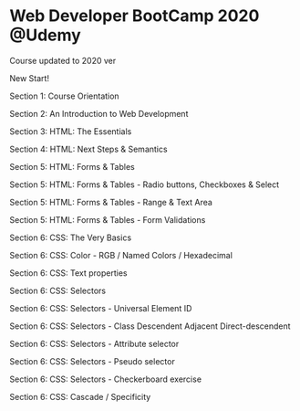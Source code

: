 # Web Developer BootCamp 2020 @Udemy
<p> Course updated to 2020 ver</p>
<p> New Start!</p>
<p>Section 1: Course Orientation</p>
<p>Section 2: An Introduction to Web Development</p>
<p>Section 3: HTML: The Essentials</p>
<p>Section 4: HTML: Next Steps & Semantics</p>
<p>Section 5: HTML: Forms & Tables</p>
<p>Section 5: HTML: Forms & Tables - Radio buttons, Checkboxes & Select</p>
<p>Section 5: HTML: Forms & Tables - Range & Text Area</p>
<p>Section 5: HTML: Forms & Tables - Form Validations</p>
<p>Section 6: CSS: The Very Basics</p>
<p>Section 6: CSS: Color - RGB / Named Colors / Hexadecimal </p>
<p>Section 6: CSS: Text properties  </p>
<p>Section 6: CSS: Selectors  </p>
<p>Section 6: CSS: Selectors - Universal Element ID </p>
<p>Section 6: CSS: Selectors - Class Descendent Adjacent Direct-descendent </p>
<p>Section 6: CSS: Selectors - Attribute selector </p>
<p>Section 6: CSS: Selectors - Pseudo selector </p>
<p>Section 6: CSS: Selectors - Checkerboard exercise </p>
<p>Section 6: CSS: Cascade / Specificity </p>